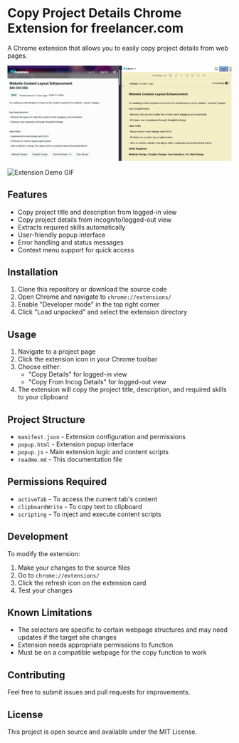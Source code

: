 # Copy Project Details Chrome Extension for freelancer.com

A Chrome extension that allows you to easily copy project details from web pages.

![Extension Screenshot](assets/images/screenshot.png)

![Extension Demo GIF](assets/images/demo.gif)


## Features

- Copy project title and description from logged-in view
- Copy project details from incognito/logged-out view
- Extracts required skills automatically
- User-friendly popup interface
- Error handling and status messages
- Context menu support for quick access

## Installation

1. Clone this repository or download the source code
2. Open Chrome and navigate to `chrome://extensions/`
3. Enable "Developer mode" in the top right corner
4. Click "Load unpacked" and select the extension directory

## Usage

1. Navigate to a project page
2. Click the extension icon in your Chrome toolbar
3. Choose either:
   - "Copy Details" for logged-in view
   - "Copy From Incog Details" for logged-out view
4. The extension will copy the project title, description, and required skills to your clipboard

## Project Structure

- `manifest.json` - Extension configuration and permissions
- `popup.html` - Extension popup interface
- `popup.js` - Main extension logic and content scripts
- `readme.md` - This documentation file

## Permissions Required

- `activeTab` - To access the current tab's content
- `clipboardWrite` - To copy text to clipboard
- `scripting` - To inject and execute content scripts

## Development

To modify the extension:
1. Make your changes to the source files
2. Go to `chrome://extensions/`
3. Click the refresh icon on the extension card
4. Test your changes

## Known Limitations

- The selectors are specific to certain webpage structures and may need updates if the target site changes
- Extension needs appropriate permissions to function
- Must be on a compatible webpage for the copy function to work

## Contributing

Feel free to submit issues and pull requests for improvements.

## License

This project is open source and available under the MIT License.